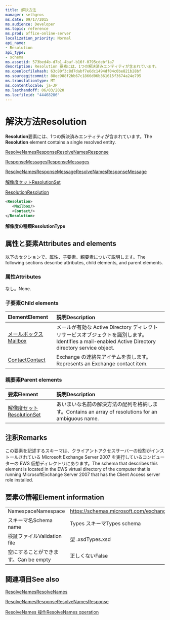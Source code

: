 ```yaml
---
title: 解決方法
manager: sethgros
ms.date: 09/17/2015
ms.audience: Developer
ms.topic: reference
ms.prod: office-online-server
localization_priority: Normal
api_name:
- Resolution
api_type:
- schema
ms.assetid: 573bed4b-d7b1-4baf-b16f-0795cdebf1a7
description: Resolution 要素には、1つの解決済みエンティティが含まれています。
ms.openlocfilehash: 63c80f3c8d7dabf7e6dc1494df04c0be821b28bf
ms.sourcegitcommit: 88ec988f2bb67c1866d06b361615f3674a24e795
ms.translationtype: MT
ms.contentlocale: ja-JP
ms.lasthandoff: 06/03/2020
ms.locfileid: "44468286"
---
```

# <a name="resolution"></a><span data-ttu-id="deb99-103">解決方法</span><span class="sxs-lookup"><span data-stu-id="deb99-103">Resolution</span></span>

<span data-ttu-id="deb99-104">**Resolution**要素には、1つの解決済みエンティティが含まれています。</span><span class="sxs-lookup"><span data-stu-id="deb99-104">The **Resolution** element contains a single resolved entity.</span></span> 
  
[<span data-ttu-id="deb99-105">ResolveNamesResponse</span><span class="sxs-lookup"><span data-stu-id="deb99-105">ResolveNamesResponse</span></span>](resolvenamesresponse.md)
  
[<span data-ttu-id="deb99-106">ResponseMessages</span><span class="sxs-lookup"><span data-stu-id="deb99-106">ResponseMessages</span></span>](responsemessages.md)
  
[<span data-ttu-id="deb99-107">ResolveNamesResponseMessage</span><span class="sxs-lookup"><span data-stu-id="deb99-107">ResolveNamesResponseMessage</span></span>](resolvenamesresponsemessage.md)
  
[<span data-ttu-id="deb99-108">解像度セット</span><span class="sxs-lookup"><span data-stu-id="deb99-108">ResolutionSet</span></span>](resolutionset.md)
  
[<span data-ttu-id="deb99-109">Resolution</span><span class="sxs-lookup"><span data-stu-id="deb99-109">Resolution</span></span>](resolution.md)
  
```xml
<Resolution>
   <Mailbox/>
   <Contact/>
</Resolution>
```

 <span data-ttu-id="deb99-110">**解像度の種類**</span><span class="sxs-lookup"><span data-stu-id="deb99-110">**ResolutionType**</span></span>
## <a name="attributes-and-elements"></a><span data-ttu-id="deb99-111">属性と要素</span><span class="sxs-lookup"><span data-stu-id="deb99-111">Attributes and elements</span></span>

<span data-ttu-id="deb99-112">以下のセクションで、属性、子要素、親要素について説明します。</span><span class="sxs-lookup"><span data-stu-id="deb99-112">The following sections describe attributes, child elements, and parent elements.</span></span>
  
### <a name="attributes"></a><span data-ttu-id="deb99-113">属性</span><span class="sxs-lookup"><span data-stu-id="deb99-113">Attributes</span></span>

<span data-ttu-id="deb99-114">なし。</span><span class="sxs-lookup"><span data-stu-id="deb99-114">None.</span></span>
  
### <a name="child-elements"></a><span data-ttu-id="deb99-115">子要素</span><span class="sxs-lookup"><span data-stu-id="deb99-115">Child elements</span></span>

|<span data-ttu-id="deb99-116">**Element**</span><span class="sxs-lookup"><span data-stu-id="deb99-116">**Element**</span></span>|<span data-ttu-id="deb99-117">**説明**</span><span class="sxs-lookup"><span data-stu-id="deb99-117">**Description**</span></span>|
|:-----|:-----|
|[<span data-ttu-id="deb99-118">メールボックス</span><span class="sxs-lookup"><span data-stu-id="deb99-118">Mailbox</span></span>](mailbox.md) <br/> |<span data-ttu-id="deb99-119">メールが有効な Active Directory ディレクトリサービスオブジェクトを識別します。</span><span class="sxs-lookup"><span data-stu-id="deb99-119">Identifies a mail-enabled Active Directory directory service object.</span></span>  <br/> |
|[<span data-ttu-id="deb99-120">Contact</span><span class="sxs-lookup"><span data-stu-id="deb99-120">Contact</span></span>](contact.md) <br/> |<span data-ttu-id="deb99-121">Exchange の連絡先アイテムを表します。</span><span class="sxs-lookup"><span data-stu-id="deb99-121">Represents an Exchange contact item.</span></span>  <br/> |
   
### <a name="parent-elements"></a><span data-ttu-id="deb99-122">親要素</span><span class="sxs-lookup"><span data-stu-id="deb99-122">Parent elements</span></span>

|<span data-ttu-id="deb99-123">**要素**</span><span class="sxs-lookup"><span data-stu-id="deb99-123">**Element**</span></span>|<span data-ttu-id="deb99-124">**説明**</span><span class="sxs-lookup"><span data-stu-id="deb99-124">**Description**</span></span>|
|:-----|:-----|
|[<span data-ttu-id="deb99-125">解像度セット</span><span class="sxs-lookup"><span data-stu-id="deb99-125">ResolutionSet</span></span>](resolutionset.md) <br/> |<span data-ttu-id="deb99-126">あいまいな名前の解決方法の配列を格納します。</span><span class="sxs-lookup"><span data-stu-id="deb99-126">Contains an array of resolutions for an ambiguous name.</span></span>  <br/> |
   
## <a name="remarks"></a><span data-ttu-id="deb99-127">注釈</span><span class="sxs-lookup"><span data-stu-id="deb99-127">Remarks</span></span>

<span data-ttu-id="deb99-128">この要素を記述するスキーマは、クライアントアクセスサーバーの役割がインストールされている Microsoft Exchange Server 2007 を実行しているコンピューターの EWS 仮想ディレクトリにあります。</span><span class="sxs-lookup"><span data-stu-id="deb99-128">The schema that describes this element is located in the EWS virtual directory of the computer that is running MicrosoftExchange Server 2007 that has the Client Access server role installed.</span></span>
  
## <a name="element-information"></a><span data-ttu-id="deb99-129">要素の情報</span><span class="sxs-lookup"><span data-stu-id="deb99-129">Element information</span></span>

|||
|:-----|:-----|
|<span data-ttu-id="deb99-130">Namespace</span><span class="sxs-lookup"><span data-stu-id="deb99-130">Namespace</span></span>  <br/> |https://schemas.microsoft.com/exchange/services/2006/types  <br/> |
|<span data-ttu-id="deb99-131">スキーマ名</span><span class="sxs-lookup"><span data-stu-id="deb99-131">Schema name</span></span>  <br/> |<span data-ttu-id="deb99-132">Types スキーマ</span><span class="sxs-lookup"><span data-stu-id="deb99-132">Types schema</span></span>  <br/> |
|<span data-ttu-id="deb99-133">検証ファイル</span><span class="sxs-lookup"><span data-stu-id="deb99-133">Validation file</span></span>  <br/> |<span data-ttu-id="deb99-134">型 .xsd</span><span class="sxs-lookup"><span data-stu-id="deb99-134">Types.xsd</span></span>  <br/> |
|<span data-ttu-id="deb99-135">空にすることができます。</span><span class="sxs-lookup"><span data-stu-id="deb99-135">Can be empty</span></span>  <br/> |<span data-ttu-id="deb99-136">正しくない</span><span class="sxs-lookup"><span data-stu-id="deb99-136">False</span></span>  <br/> |
   
## <a name="see-also"></a><span data-ttu-id="deb99-137">関連項目</span><span class="sxs-lookup"><span data-stu-id="deb99-137">See also</span></span>



[<span data-ttu-id="deb99-138">ResolveNames</span><span class="sxs-lookup"><span data-stu-id="deb99-138">ResolveNames</span></span>](resolvenames.md)
  
[<span data-ttu-id="deb99-139">ResolveNamesResponse</span><span class="sxs-lookup"><span data-stu-id="deb99-139">ResolveNamesResponse</span></span>](resolvenamesresponse.md)
  
[<span data-ttu-id="deb99-140">ResolveNames 操作</span><span class="sxs-lookup"><span data-stu-id="deb99-140">ResolveNames operation</span></span>](resolvenames-operation.md)


